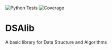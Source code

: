 ![Python Tests](https://github.com/fparisio/DSAlib/actions/workflows/python-tests.yml/badge.svg)
![Coverage](https://raw.githubusercontent.com/fparisio/DSAlib/coverage-badge/coverage.svg?raw=true)

# DSAlib

A basic library for Data Structure and Algorithms
